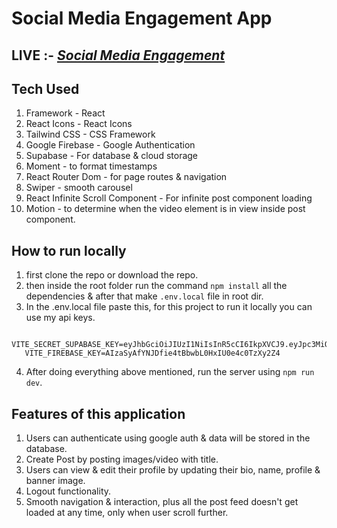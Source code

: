 # Social Media Engagement App

## LIVE :- **_[Social Media Engagement](https://social-media-engagement.vercel.app/)_**

## Tech Used

1. Framework - React
2. React Icons - React Icons
3. Tailwind CSS - CSS Framework
4. Google Firebase - Google Authentication
5. Supabase - For database & cloud storage
6. Moment - to format timestamps
7. React Router Dom - for page routes & navigation
8. Swiper - smooth carousel
9. React Infinite Scroll Component - For infinite post component loading
10. Motion - to determine when the video element is in view inside post component.

## How to run locally

1. first clone the repo or download the repo.
2. then inside the root folder run the command `npm install` all the dependencies & after that make `.env.local` file in root dir.
3. In the .env.local file paste this, for this project to run it locally you can use my api keys.
```
   VITE_SECRET_SUPABASE_KEY=eyJhbGciOiJIUzI1NiIsInR5cCI6IkpXVCJ9.eyJpc3MiOiJzdXBhYmFzZSIsInJlZiI6ImNsdWF0YWVvb3drY3VjZHZsd2dsIiwicm9sZSI6InNlcnZpY2Vfcm9sZSIsImlhdCI6MTczNDI3Nzk4OCwiZXhwIjoyMDQ5ODUzOTg4fQ.VUAvjvNe20ebViLo6FD2yRiF5UT5wfilCW36mFpaFEM
   VITE_FIREBASE_KEY=AIzaSyAfYNJDfie4tBbwbL0HxIU0e4c0TzXy2Z4

```
4. After doing everything above mentioned, run the server using `npm run dev`.


## Features of this application
1. Users can authenticate using google auth & data will be stored in the database.
2. Create Post by posting images/video with title.
3. Users can view &  edit their profile by updating their bio, name, profile & banner image.
4. Logout functionality.
5. Smooth navigation & interaction, plus all the post feed doesn't get loaded at any time, only when user scroll further.
